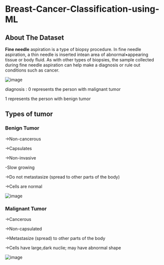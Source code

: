 # Breast-Cancer-Classification-using-ML

## About The Dataset

<b>Fine needle</b> aspiration is a type of biopsy procedure. In fine needle aspiration, a thin needle is
inserted intean area of abnormal•appearing tissue or body fluid. As with other types of
biopsies, the sample collected during fine needle aspiration can help make a diagnosis or rule
out conditions such as cancer.

![image](https://github.com/craterr/Breast-Cancer-Classification-using-ML/assets/106965125/eee70d2c-5135-4936-bebe-6e09567d0167)


diagnosis :
0 represents the person with malignant tumor

1 represents the person with benign tumor

## Types of tumor

### Benign Tumor

->Non-cancerous

->Capsulates

->Non-invasive

-Slow growing

->Do not metastasize (spread to other parts of the body)

->Cells are normal

![image](https://github.com/craterr/Breast-Cancer-Classification-using-ML/assets/106965125/0007e3bf-ecc7-4cc6-958d-8e6927205e6b)




### Malignant Tumor

->Cancerous

->Non-capsulated

->Metastasize (spread) to other parts of the body

->Cells have large,dark nuclie; may have abnormal shape


![image](https://github.com/craterr/Breast-Cancer-Classification-using-ML/assets/106965125/1b77ca1f-ea02-48af-82d9-fadec5b577c3)

